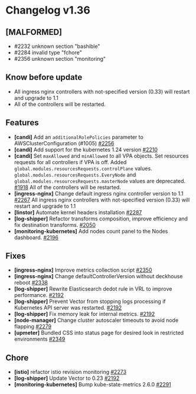 # Changelog v1.36

## [MALFORMED]


 - #2232 unknown section "bashible"
 - #2284 invalid type "fchore"
 - #2356 unknown section "monitoring"

## Know before update


 - All ingress nginx controllers with not-specified version (0.33) will restart and upgrade to 1.1
 - All of the controllers will be restarted.

## Features


 - **[candi]** Add an `additionalRolePolicies` parameter to AWSClusterConfiguration (#1005) [#2256](https://github.com/deckhouse/deckhouse/pull/2256)
 - **[candi]** Add support for the kubernetes 1.24 version [#2210](https://github.com/deckhouse/deckhouse/pull/2210)
 - **[candi]** Set `maxAllowed` and `minAllowed` to all VPA objects. Set resources requests for all controllers if VPA is off.   Added `global.modules.resourcesRequests.controlPlane` values. `global.modules.resourcesRequests.EveryNode` and `global.modules.resourcesRequests.masterNode` values are deprecated. [#1918](https://github.com/deckhouse/deckhouse/pull/1918)
    All of the controllers will be restarted.
 - **[ingress-nginx]** Change default ingress nginx controller version to 1.1 [#2267](https://github.com/deckhouse/deckhouse/pull/2267)
    All ingress nginx controllers with not-specified version (0.33) will restart and upgrade to 1.1
 - **[linstor]** Automate kernel headers installation [#2287](https://github.com/deckhouse/deckhouse/pull/2287)
 - **[log-shipper]** Refactor transforms composition, improve efficiency and fix destination transforms. [#2050](https://github.com/deckhouse/deckhouse/pull/2050)
 - **[monitoring-kubernetes]** Add nodes count panel to the Nodes dashboard. [#2196](https://github.com/deckhouse/deckhouse/pull/2196)

## Fixes


 - **[ingress-nginx]** Improve metrics collection script [#2350](https://github.com/deckhouse/deckhouse/pull/2350)
 - **[ingress-nginx]** Change defaultControllerVersion without deckhouse reboot [#2338](https://github.com/deckhouse/deckhouse/pull/2338)
 - **[log-shipper]** Rewrite Elasticsearch dedot rule in VRL to improve performance. [#2192](https://github.com/deckhouse/deckhouse/pull/2192)
 - **[log-shipper]** Prevent Vector from stopping logs processing if Kubernetes API server was restarted. [#2192](https://github.com/deckhouse/deckhouse/pull/2192)
 - **[log-shipper]** Fix memory leak for internal metrics. [#2192](https://github.com/deckhouse/deckhouse/pull/2192)
 - **[node-manager]** Change cluster autoscaler timeouts to avoid node flapping [#2279](https://github.com/deckhouse/deckhouse/pull/2279)
 - **[upmeter]** Bundled CSS into status page for desired look in restricted environments [#2349](https://github.com/deckhouse/deckhouse/pull/2349)

## Chore


 - **[istio]** refactor istio revision monitoring [#2273](https://github.com/deckhouse/deckhouse/pull/2273)
 - **[log-shipper]** Update Vector to 0.23 [#2192](https://github.com/deckhouse/deckhouse/pull/2192)
 - **[monitoring-kubernetes]** Bump kube-state-metrics 2.6.0 [#2291](https://github.com/deckhouse/deckhouse/pull/2291)

